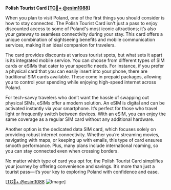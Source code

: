 **Polish Tourist Card [[TG💪+ @esim1088](https://t.me/s/esim1088)]**

When you plan to visit Poland, one of the first things you should consider is how to stay connected. The Polish Tourist Card isn't just a pass to enjoy discounted access to some of Poland's most iconic attractions; it’s also your gateway to seamless connectivity during your stay. This card offers a unique combination of sightseeing benefits and mobile communication services, making it an ideal companion for travelers.

The card provides discounts at various tourist spots, but what sets it apart is its integrated mobile service. You can choose from different types of SIM cards or eSIMs that cater to your specific needs. For instance, if you prefer a physical card that you can easily insert into your phone, there are traditional SIM cards available. These come in prepaid packages, allowing you to control your spending while enjoying high-speed internet across Poland.

For tech-savvy travelers who don’t want the hassle of swapping out physical SIMs, eSIMs offer a modern solution. An eSIM is digital and can be activated instantly via your smartphone. It’s perfect for those who travel light or frequently switch between devices. With an eSIM, you can enjoy the same coverage as a regular SIM card without any additional hardware.

Another option is the dedicated data SIM card, which focuses solely on providing robust internet connectivity. Whether you’re streaming movies, navigating with maps, or keeping up with emails, this type of card ensures smooth performance. Plus, many plans include international roaming, so you can stay connected even when crossing borders.

No matter which type of card you opt for, the Polish Tourist Card simplifies your journey by offering convenience and savings. It’s more than just a tourist pass—it’s your key to exploring Poland with confidence and ease.

[[TG💪+ @esim1088](https://t.me/s/esim1088) ![Image](https://i.postimg.cc/Y0z9fWf4/image.png)]